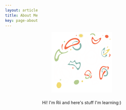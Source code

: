 ```yaml
---
layout: article
title: About Me
key: page-about
---
```

<div style="text-align: center; max-width: 600px; margin: 0 auto;">
  <img src="/assets/images/MyPic.png" alt="neural dominoes" style="width: 200px; display: block; margin: 0 auto 1.5rem;">
  
  <p>
    Hi! I'm Rii and here's stuff I'm learning:)
  </p>
</div>
